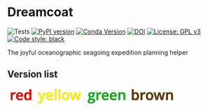 # Dreamcoat

![Tests](https://github.com/mvdh7/dreamcoat/workflows/tests/badge.svg)
[![PyPI version](https://img.shields.io/pypi/v/dreamcoat.svg?style=popout)](https://pypi.org/project/dreamcoat/)
[![Conda Version](https://img.shields.io/conda/vn/conda-forge/dreamcoat.svg?style=popout)](https://anaconda.org/conda-forge/dreamcoat)
[![DOI](https://img.shields.io/badge/DOI-10.5281%2Fzenodo.8063224-informational)](https://doi.org/10.5281/zenodo.8063224)
[![License: GPL v3](https://img.shields.io/badge/License-GPLv3-blue.svg)](https://www.gnu.org/licenses/gpl-3.0)
[![Code style: black](https://img.shields.io/badge/code%20style-black-000000.svg)](https://github.com/psf/black)

The joyful oceanographic seagoing expedition planning helper

## Version list

![versions](https://raw.githubusercontent.com/mvdh7/dreamcoat/3551e8b708a05d69f0b390c83ca8cff4a0c9a617/docs/versions.svg)

